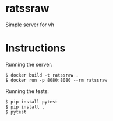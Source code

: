 # ratssraw
Simple server for vh

# Instructions

Running the server:
```
$ docker build -t ratssraw .
$ docker run -p 8080:8080 --rm ratssraw
```

Running the tests:
```
$ pip install pytest
$ pip install .
$ pytest
```